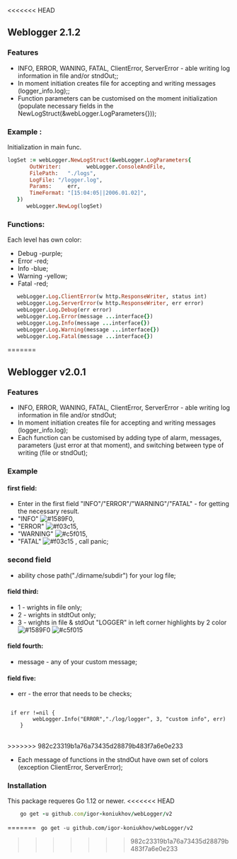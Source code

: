 <<<<<<< HEAD
## Weblogger 2.1.2
### Features
- INFO, ERROR, WANING, FATAL, ClientError, ServerError - able writing log information in file and/or stndOut;;
- In moment initiation creates file for accepting and writing messages (logger_info.log);;
- Function parameters can be customised on the moment initialization (populate necessary fields in the
NewLogStruct(&webLogger.LogParameters{}));
### Example :
Initialization in main func.

 ```ruby
 logSet := webLogger.NewLogStruct(&webLogger.LogParameters{
 		OutWriter:        webLogger.ConsoleAndFile,
 		FilePath:   "./logs",
 		LogFile: "/logger.log",
 		Params:     err,
 		TimeFormat: "[15:04:05||2006.01.02]",
 	}) 
 	   webLogger.NewLog(logSet) 
```
 
 
 ### Functions:
 Each level has own color:
 - Debug   -purple;
 - Error   -red;
 - Info    -blue;
 - Warning -yellow;
 - Fatal   -red;
 
 ```ruby
    webLogger.Log.ClientError(w http.ResponseWriter, status int)
    webLogger.Log.ServerError(w http.ResponseWriter, err error)
    webLogger.Log.Debug(err error)
    webLogger.Log.Error(message ...interface{})
    webLogger.Log.Info(message ...interface{})
    webLogger.Log.Warning(message ...interface{})
    webLogger.Log.Fatal(message ...interface{})
 ```
=======
## Weblogger v2.0.1
### Features
- INFO, ERROR, WANING, FATAL, ClientError, ServerError - able writing log information in file and/or stndOut;
- In moment initiation creates file for accepting and writing messages (logger_info.log);
- Each function can be customised by adding type of alarm, messages, parameters (just error at that moment), and switching between 
type of writing (file or stndOut);
### Example 

#### first field:
- Enter in the first field "INFO"/"ERROR"/"WARNING"/"FATAL" - for getting the necessary result.
- "INFO" ![#1589F0](https://via.placeholder.com/15/1589F0/000000?text=+),
- "ERROR" ![#f03c15](https://via.placeholder.com/15/f03c15/000000?text=+), 
- "WARNING" ![#c5f015](https://via.placeholder.com/15/c5f015/000000?text=+),
- "FATAL" ![#f03c15](https://via.placeholder.com/15/f03c15/000000?text=+) , call panic;

### second field
- ability chose path("./dirname/subdir") for your log file;

#### field third:  
- 1 - wrights in file only;
- 2 - wrights in stdtOut only;
- 3 - wrights in file & stdOut "LOGGER" in left corner highlights by 2 color ![#1589F0](https://via.placeholder.com/15/1589F0/000000?text=+LOG) ![#c5f015](https://via.placeholder.com/15/c5f015/000000?text=+GER) 

#### field fourth:
- message - any of your custom message;

#### field five:
- err - the error that needs to be checks;

 <code> 
 if err !=nil {
 		webLogger.Info("ERROR","./log/logger", 3, "custom info", err)
 	}
 </code>
 <br/>
 <br/>    
>>>>>>> 982c23319b1a76a73435d28879b483f7a6e0e233
 
 
 
 - Each message of functions in the stndOut have own set of colors (exception ClientError, ServerError);
 ### Installation
 
 This package requeres Go 1.12 or newer.
<<<<<<< HEAD
```ruby
    go get -u github.com/igor-koniukhov/webLogger/v2
```


=======
<code>
go get -u github.com/igor-koniukhov/webLogger/v2
</code>
>>>>>>> 982c23319b1a76a73435d28879b483f7a6e0e233

